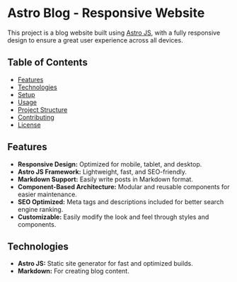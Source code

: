 # Astro Blog - Responsive Website

This project is a blog website built using [Astro JS](https://astro.build/), with a fully responsive design to ensure a great user experience across all devices.

## Table of Contents

- [Features](#features)
- [Technologies](#technologies)
- [Setup](#setup)
- [Usage](#usage)
- [Project Structure](#project-structure)
- [Contributing](#contributing)
- [License](#license)

## Features

- **Responsive Design:** Optimized for mobile, tablet, and desktop.
- **Astro JS Framework:** Lightweight, fast, and SEO-friendly.
- **Markdown Support:** Easily write posts in Markdown format.
- **Component-Based Architecture:** Modular and reusable components for easier maintenance.
- **SEO Optimized:** Meta tags and descriptions included for better search engine ranking.
- **Customizable:** Easily modify the look and feel through styles and components.

## Technologies

- **Astro JS:** Static site generator for fast and optimized builds.
- **Markdown:** For creating blog content.
